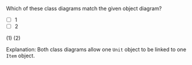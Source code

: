 <panel header="{{ icon_Q_A }} Which class diagrams match the object diagram?">

Which of these class diagrams match the given object diagram?

<pic src="{{baseUrl}}/uml/miscellaneous/objectVsClassDiagrams/images/exerciseDiagram.png" height="330" />
<p/>

- [ ] 1
- [ ] 2

<panel type="seamless" header="{{ icon_A }} Answer" minimized>

(1) (2)

Explanation: Both class diagrams allow one `Unit` object to be linked to one `Item` object.

</panel>
</panel>
